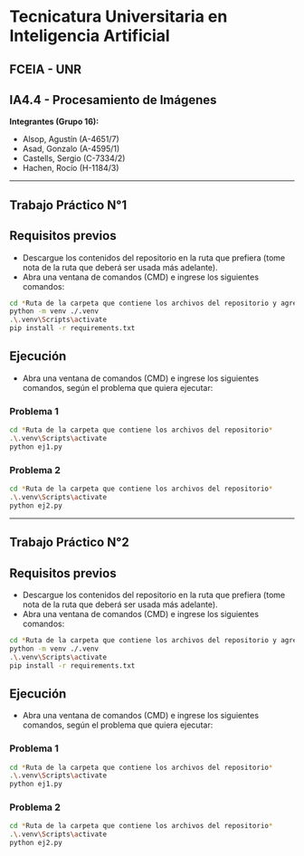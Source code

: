 # Tecnicatura Universitaria en Inteligencia Artificial
## FCEIA - UNR
## IA4.4 - Procesamiento de Imágenes

**Integrantes (Grupo 16):**
- Alsop, Agustín (A-4651/7)
- Asad, Gonzalo (A-4595/1)
- Castells, Sergio (C-7334/2)
- Hachen, Rocío (H-1184/3)

---
## Trabajo Práctico N°1

## Requisitos previos
- Descargue los contenidos del repositorio en la ruta que prefiera (tome nota de la ruta que deberá ser usada más adelante).
- Abra una ventana de comandos (CMD) e ingrese los siguientes comandos:
```bash
cd *Ruta de la carpeta que contiene los archivos del repositorio y agregar \TP1*
python -m venv ./.venv
.\.venv\Scripts\activate
pip install -r requirements.txt
```

## Ejecución

- Abra una ventana de comandos (CMD) e ingrese los siguientes comandos, según el problema que quiera ejecutar:

### Problema 1

```bash
cd *Ruta de la carpeta que contiene los archivos del repositorio*
.\.venv\Scripts\activate
python ej1.py
```

### Problema 2

```bash
cd *Ruta de la carpeta que contiene los archivos del repositorio*
.\.venv\Scripts\activate
python ej2.py
```

---

## Trabajo Práctico N°2


## Requisitos previos
- Descargue los contenidos del repositorio en la ruta que prefiera (tome nota de la ruta que deberá ser usada más adelante).
- Abra una ventana de comandos (CMD) e ingrese los siguientes comandos:
```bash
cd *Ruta de la carpeta que contiene los archivos del repositorio y agregar \TP2*
python -m venv ./.venv
.\.venv\Scripts\activate
pip install -r requirements.txt
```

## Ejecución

- Abra una ventana de comandos (CMD) e ingrese los siguientes comandos, según el problema que quiera ejecutar:

### Problema 1

```bash
cd *Ruta de la carpeta que contiene los archivos del repositorio*
.\.venv\Scripts\activate
python ej1.py
```

### Problema 2

```bash
cd *Ruta de la carpeta que contiene los archivos del repositorio*
.\.venv\Scripts\activate
python ej2.py
```
